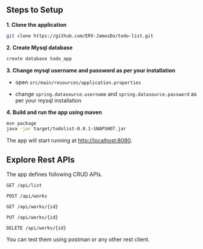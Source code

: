 ## Steps to Setup

**1. Clone the application**

```bash
git clone https://github.com/ERV-JamesDo/todo-list.git
```

**2. Create Mysql database**

```bash
create database todo_app
```

**3. Change mysql username and password as per your installation**

+ open `src/main/resources/application.properties`

+ change `spring.datasource.username` and `spring.datasource.password` as per your mysql installation

**4. Build and run the app using maven**

```bash
mvn package
java -jar target/todolist-0.0.1-SNAPSHOT.jar
```
The app will start running at <http://localhost:8080>.

## Explore Rest APIs

The app defines following CRUD APIs.

    GET /api/list
    
    POST /api/works
    
    GET /api/works/{id}
    
    PUT /api/works/{id}
    
    DELETE /api/works/{id}

You can test them using postman or any other rest client.
